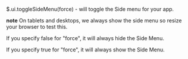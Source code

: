$.ui.toggleSideMenu(force) - will toggle the Side menu for your app.

**note** On tablets and desktops, we always show the side menu so resize your browser to test this.

If you specify false for "force", it will always hide the Side Menu.

If you specify true for "force", it will always show the Side Menu.
